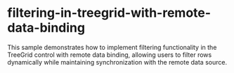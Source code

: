 # filtering-in-treegrid-with-remote-data-binding
This sample demonstrates how to implement filtering functionality in the TreeGrid control with remote data binding, allowing users to filter rows dynamically while maintaining synchronization with the remote data source.
